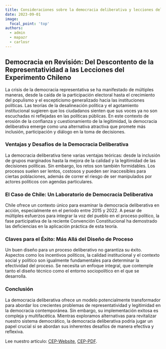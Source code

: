 ```yaml
---
title: Consideraciones sobre la democracia deliberativa y lecciones del caso chileno [New Paper, ESP]
date: 2023-09-01
image:
  focal_point: 'top'
authors:
  - admin 
  - mapazr
  - carlosr
---
```

## Democracia en Revisión: Del Descontento de la Representatividad a las Lecciones del Experimento Chileno

La crisis de la democracia representativa se ha manifestado de múltiples maneras, desde la caída de la participación electoral hasta el crecimiento del populismo y el escepticismo generalizado hacia las instituciones políticas. Las teorías de la desalineación política y el agotamiento institucional sugieren que los ciudadanos sienten que sus voces ya no son escuchadas ni reflejadas en las políticas públicas. En este contexto de erosión de la confianza y cuestionamiento de la legitimidad, la democracia deliberativa emerge como una alternativa atractiva que promete más inclusión, participación y diálogo en la toma de decisiones.

### Ventajas y Desafíos de la Democracia Deliberativa
La democracia deliberativa tiene varias ventajas teóricas: desde la inclusión de grupos marginados hasta la mejora de la calidad y la legitimidad de las decisiones políticas. Sin embargo, los retos son también formidables. Los procesos suelen ser lentos, costosos y pueden ser inaccesibles para ciertas poblaciones, además de correr el riesgo de ser manipulados por actores políticos con agendas particulares.

### El Caso de Chile: Un Laboratorio de Democracia Deliberativa
Chile ofrece un contexto único para examinar la democracia deliberativa en acción, especialmente en el periodo entre 2015 y 2022. A pesar de múltiples esfuerzos para integrar la voz del pueblo en el proceso político, la fase participativa de la reciente Convención Constitucional ha demostrado las deficiencias en la aplicación práctica de esta teoría.

### Claves para el Éxito: Más Allá del Diseño de Proceso
Un buen diseño para un proceso deliberativo no garantiza su éxito. Aspectos como los incentivos políticos, la calidad institucional y el contexto social y político son igualmente fundamentales para determinar la efectividad del proceso. Se necesita un enfoque integral, que contemple tanto el diseño técnico como el entorno sociopolítico en el que se desarrolla.

### Conclusión
La democracia deliberativa ofrece un modelo potencialmente transformador para abordar los crecientes problemas de representatividad y legitimidad en la democracia contemporánea. Sin embargo, su implementación exitosa es compleja y multifacética. Mientras exploramos alternativas para revitalizar nuestro sistema democrático, la democracia deliberativa podría jugar un papel crucial si se abordan sus inherentes desafíos de manera efectiva y reflexiva.



Lee nuestro artículo: [CEP-Website](https://estudiospublicos.cl/index.php/cep/article/view/2212), [CEP-PDF](https://www.estudiospublicos.cl/index.php/cep/article/view/2212/3351).

